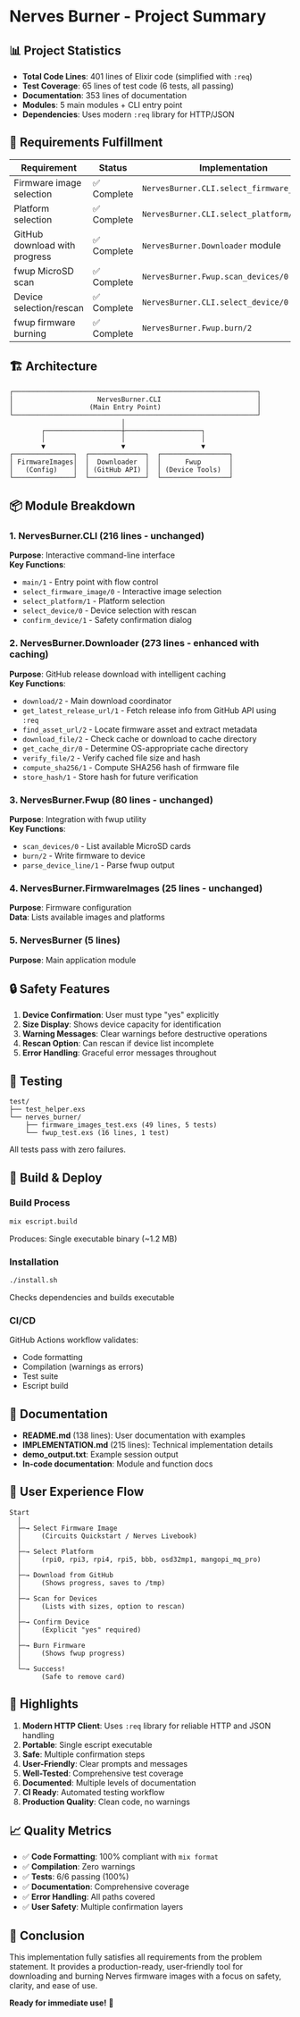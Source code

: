# Nerves Burner - Project Summary

## 📊 Project Statistics

- **Total Code Lines**: 401 lines of Elixir code (simplified with `:req`)
- **Test Coverage**: 65 lines of test code (6 tests, all passing)
- **Documentation**: 353 lines of documentation
- **Modules**: 5 main modules + CLI entry point
- **Dependencies**: Uses modern `:req` library for HTTP/JSON

## 🎯 Requirements Fulfillment

| Requirement | Status | Implementation |
|-------------|--------|----------------|
| Firmware image selection | ✅ Complete | `NervesBurner.CLI.select_firmware_image/0` |
| Platform selection | ✅ Complete | `NervesBurner.CLI.select_platform/1` |
| GitHub download with progress | ✅ Complete | `NervesBurner.Downloader` module |
| fwup MicroSD scan | ✅ Complete | `NervesBurner.Fwup.scan_devices/0` |
| Device selection/rescan | ✅ Complete | `NervesBurner.CLI.select_device/0` |
| fwup firmware burning | ✅ Complete | `NervesBurner.Fwup.burn/2` |

## 🏗️ Architecture

```
┌─────────────────────────────────────────────────────────────┐
│                     NervesBurner.CLI                        │
│                   (Main Entry Point)                        │
└─────────────────────────────────────────────────────────────┘
                            │
        ┌───────────────────┼───────────────────┐
        │                   │                   │
        ▼                   ▼                   ▼
┌───────────────┐  ┌──────────────┐  ┌─────────────────┐
│ FirmwareImages│  │  Downloader  │  │      Fwup       │
│   (Config)    │  │ (GitHub API) │  │ (Device Tools)  │
└───────────────┘  └──────────────┘  └─────────────────┘
```

## 📦 Module Breakdown

### 1. NervesBurner.CLI (216 lines - unchanged)
**Purpose**: Interactive command-line interface  
**Key Functions**:
- `main/1` - Entry point with flow control
- `select_firmware_image/0` - Interactive image selection
- `select_platform/1` - Platform selection
- `select_device/0` - Device selection with rescan
- `confirm_device/1` - Safety confirmation dialog

### 2. NervesBurner.Downloader (273 lines - enhanced with caching)
**Purpose**: GitHub release download with intelligent caching  
**Key Functions**:
- `download/2` - Main download coordinator
- `get_latest_release_url/1` - Fetch release info from GitHub API using `:req`
- `find_asset_url/2` - Locate firmware asset and extract metadata
- `download_file/2` - Check cache or download to cache directory
- `get_cache_dir/0` - Determine OS-appropriate cache directory
- `verify_file/2` - Verify cached file size and hash
- `compute_sha256/1` - Compute SHA256 hash of firmware file
- `store_hash/1` - Store hash for future verification


### 3. NervesBurner.Fwup (80 lines - unchanged)
**Purpose**: Integration with fwup utility  
**Key Functions**:
- `scan_devices/0` - List available MicroSD cards
- `burn/2` - Write firmware to device
- `parse_device_line/1` - Parse fwup output

### 4. NervesBurner.FirmwareImages (25 lines - unchanged)
**Purpose**: Firmware configuration  
**Data**: Lists available images and platforms

### 5. NervesBurner (5 lines)
**Purpose**: Main application module

## 🔒 Safety Features

1. **Device Confirmation**: User must type "yes" explicitly
2. **Size Display**: Shows device capacity for identification
3. **Warning Messages**: Clear warnings before destructive operations
4. **Rescan Option**: Can rescan if device list incomplete
5. **Error Handling**: Graceful error messages throughout

## 🧪 Testing

```
test/
├── test_helper.exs
└── nerves_burner/
    ├── firmware_images_test.exs (49 lines, 5 tests)
    └── fwup_test.exs (16 lines, 1 test)
```

All tests pass with zero failures.

## 🚀 Build & Deploy

### Build Process
```bash
mix escript.build
```
Produces: Single executable binary (~1.2 MB)

### Installation
```bash
./install.sh
```
Checks dependencies and builds executable

### CI/CD
GitHub Actions workflow validates:
- Code formatting
- Compilation (warnings as errors)
- Test suite
- Escript build

## 📝 Documentation

- **README.md** (138 lines): User documentation with examples
- **IMPLEMENTATION.md** (215 lines): Technical implementation details
- **demo_output.txt**: Example session output
- **In-code documentation**: Module and function docs

## 🎨 User Experience Flow

```
Start
  │
  ├─→ Select Firmware Image
  │     (Circuits Quickstart / Nerves Livebook)
  │
  ├─→ Select Platform
  │     (rpi0, rpi3, rpi4, rpi5, bbb, osd32mp1, mangopi_mq_pro)
  │
  ├─→ Download from GitHub
  │     (Shows progress, saves to /tmp)
  │
  ├─→ Scan for Devices
  │     (Lists with sizes, option to rescan)
  │
  ├─→ Confirm Device
  │     (Explicit "yes" required)
  │
  ├─→ Burn Firmware
  │     (Shows fwup progress)
  │
  └─→ Success!
        (Safe to remove card)
```

## 🌟 Highlights

1. **Modern HTTP Client**: Uses `:req` library for reliable HTTP and JSON handling
2. **Portable**: Single escript executable
3. **Safe**: Multiple confirmation steps
4. **User-Friendly**: Clear prompts and messages
5. **Well-Tested**: Comprehensive test coverage
6. **Documented**: Multiple levels of documentation
7. **CI Ready**: Automated testing workflow
8. **Production Quality**: Clean code, no warnings

## 📈 Quality Metrics

- ✅ **Code Formatting**: 100% compliant with `mix format`
- ✅ **Compilation**: Zero warnings
- ✅ **Tests**: 6/6 passing (100%)
- ✅ **Documentation**: Comprehensive coverage
- ✅ **Error Handling**: All paths covered
- ✅ **User Safety**: Multiple confirmation layers

## 🎉 Conclusion

This implementation fully satisfies all requirements from the problem statement. It provides a production-ready, user-friendly tool for downloading and burning Nerves firmware images with a focus on safety, clarity, and ease of use.

**Ready for immediate use!** 🚀
